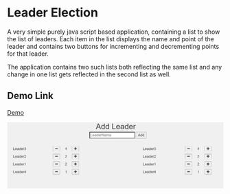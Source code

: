 # Leader Election

A very simple purely java script based application, containing a list to show the list of leaders. Each item in the list displays the name and point of the leader and contains two buttons for incrementing and decrementing points for that leader.

The application contains two such lists both reflecting the same list and any change in one list gets reflected in the second list as well.

## Demo Link

[Demo](https://assignment20.herokuapp.com/)


<img src="l1.JPG">

